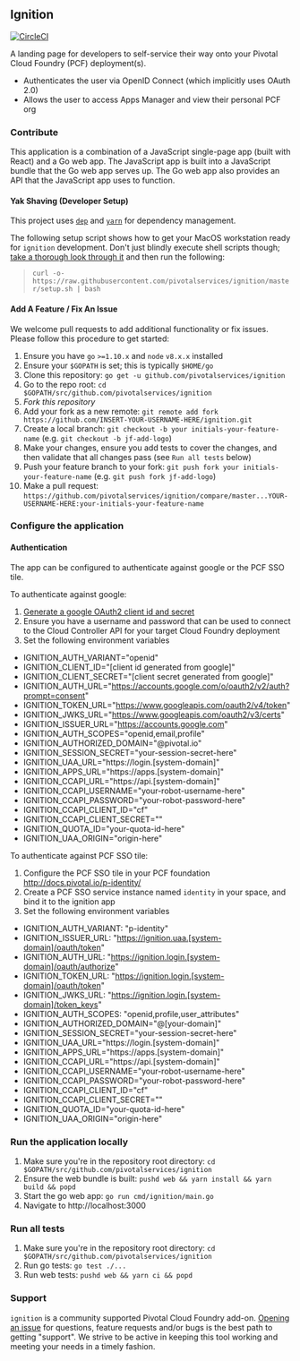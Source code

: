 ## Ignition
[![CircleCI](https://circleci.com/gh/pivotalservices/ignition/tree/master.svg?style=svg)](https://circleci.com/gh/pivotalservices/ignition/tree/master)

A landing page for developers to self-service their way onto your Pivotal Cloud Foundry (PCF) deployment(s).

* Authenticates the user via OpenID Connect (which implicitly uses OAuth 2.0)
* Allows the user to access Apps Manager and view their personal PCF org

### Contribute

This application is a combination of a JavaScript single-page app (built with React) and a Go web app. The JavaScript app is built into a JavaScript bundle that the Go web app serves up. The Go web app also provides an API that the JavaScript app uses to function.

#### Yak Shaving (Developer Setup)

This project uses [`dep`](https://github.com/golang/dep) and [`yarn`](https://yarnpkg.com) for dependency management.

The following setup script shows how to get your MacOS workstation ready for `ignition` development. Don't just blindly execute shell scripts though; [take a thorough look through it](https://raw.githubusercontent.com/pivotalservices/ignition/master/setup.sh) and then run the following:

> `curl -o- https://raw.githubusercontent.com/pivotalservices/ignition/master/setup.sh | bash`

#### Add A Feature / Fix An Issue

We welcome pull requests to add additional functionality or fix issues. Please follow this procedure to get started:

1. Ensure you have `go` `>=1.10.x` and `node` `v8.x.x` installed
1. Ensure your `$GOPATH` is set; this is typically `$HOME/go`
1. Clone this repository: `go get -u github.com/pivotalservices/ignition`
1. Go to the repo root: `cd $GOPATH/src/github.com/pivotalservices/ignition`
1. *Fork this repository*
1. Add your fork as a new remote: `git remote add fork https://github.com/INSERT-YOUR-USERNAME-HERE/ignition.git`
1. Create a local branch: `git checkout -b your initials-your-feature-name` (e.g. `git checkout -b jf-add-logo`)
1. Make your changes, ensure you add tests to cover the changes, and then validate that all changes pass (see `Run all tests` below)
1. Push your feature branch to your fork: `git push fork your initials-your-feature-name` (e.g. `git push fork jf-add-logo`)
1. Make a pull request: `https://github.com/pivotalservices/ignition/compare/master...YOUR-USERNAME-HERE:your-initials-your-feature-name`

### Configure the application
#### Authentication
The app can be configured to authenticate against google or the PCF SSO tile.

To authenticate against google:
1. [Generate a google OAuth2 client id and secret](https://console.developers.google.com/apis/credentials)
1. Ensure you have a username and password that can be used to connect to the
  Cloud Controller API for your target Cloud Foundry deployment
1. Set the following environment variables
  * IGNITION_AUTH_VARIANT="openid"
  * IGNITION_CLIENT_ID="[client id generated from google]"
  * IGNITION_CLIENT_SECRET="[client secret generated from google]"
  * IGNITION_AUTH_URL="https://accounts.google.com/o/oauth2/v2/auth?prompt=consent"
  * IGNITION_TOKEN_URL="https://www.googleapis.com/oauth2/v4/token"
  * IGNITION_JWKS_URL="https://www.googleapis.com/oauth2/v3/certs"
  * IGNITION_ISSUER_URL="https://accounts.google.com"
  * IGNITION_AUTH_SCOPES="openid,email,profile"
  * IGNITION_AUTHORIZED_DOMAIN="@pivotal.io"
  * IGNITION_SESSION_SECRET="your-session-secret-here"
  * IGNITION_UAA_URL="https://login.[system-domain]"
  * IGNITION_APPS_URL="https://apps.[system-domain]"
  * IGNITION_CCAPI_URL="https://api.[system-domain]"
  * IGNITION_CCAPI_USERNAME="your-robot-username-here"
  * IGNITION_CCAPI_PASSWORD="your-robot-password-here"
  * IGNITION_CCAPI_CLIENT_ID="cf"
  * IGNITION_CCAPI_CLIENT_SECRET=""
  * IGNITION_QUOTA_ID="your-quota-id-here"
  * IGNITION_UAA_ORIGIN="origin-here"

To authenticate against PCF SSO tile:
1. Configure the PCF SSO tile in your PCF foundation http://docs.pivotal.io/p-identity/
1. Create a PCF SSO service instance named `identity` in your space, and bind it to the ignition app
1. Set the following environment variables
  * IGNITION_AUTH_VARIANT: "p-identity"
  * IGNITION_ISSUER_URL: "https://ignition.uaa.[system-domain]/oauth/token"
  * IGNITION_AUTH_URL: "https://ignition.login.[system-domain]/oauth/authorize"
  * IGNITION_TOKEN_URL: "https://ignition.login.[system-domain]/oauth/token"
  * IGNITION_JWKS_URL: "https://ignition.login.[system-domain]/token_keys"
  * IGNITION_AUTH_SCOPES: "openid,profile,user_attributes"
  * IGNITION_AUTHORIZED_DOMAIN="@[your-domain]"
  * IGNITION_SESSION_SECRET="your-session-secret-here"
  * IGNITION_UAA_URL="https://login.[system-domain]"
  * IGNITION_APPS_URL="https://apps.[system-domain]"
  * IGNITION_CCAPI_URL="https://api.[system-domain]"
  * IGNITION_CCAPI_USERNAME="your-robot-username-here"
  * IGNITION_CCAPI_PASSWORD="your-robot-password-here"
  * IGNITION_CCAPI_CLIENT_ID="cf"
  * IGNITION_CCAPI_CLIENT_SECRET=""
  * IGNITION_QUOTA_ID="your-quota-id-here"
  * IGNITION_UAA_ORIGIN="origin-here"

### Run the application locally

1. Make sure you're in the repository root directory: `cd $GOPATH/src/github.com/pivotalservices/ignition`
1. Ensure the web bundle is built: `pushd web && yarn install && yarn build && popd`
1. Start the go web app: `go run cmd/ignition/main.go`
1. Navigate to http://localhost:3000

### Run all tests

1. Make sure you're in the repository root directory: `cd $GOPATH/src/github.com/pivotalservices/ignition`
1. Run go tests: `go test ./...`
1. Run web tests: `pushd web && yarn ci && popd`

### Support

`ignition` is a community supported Pivotal Cloud Foundry add-on. [Opening an issue](https://github.com/pivotalservices/ignition/issues/new) for questions, feature requests and/or bugs is the best path to getting "support". We strive to be active in keeping this tool working and meeting your needs in a timely fashion.
